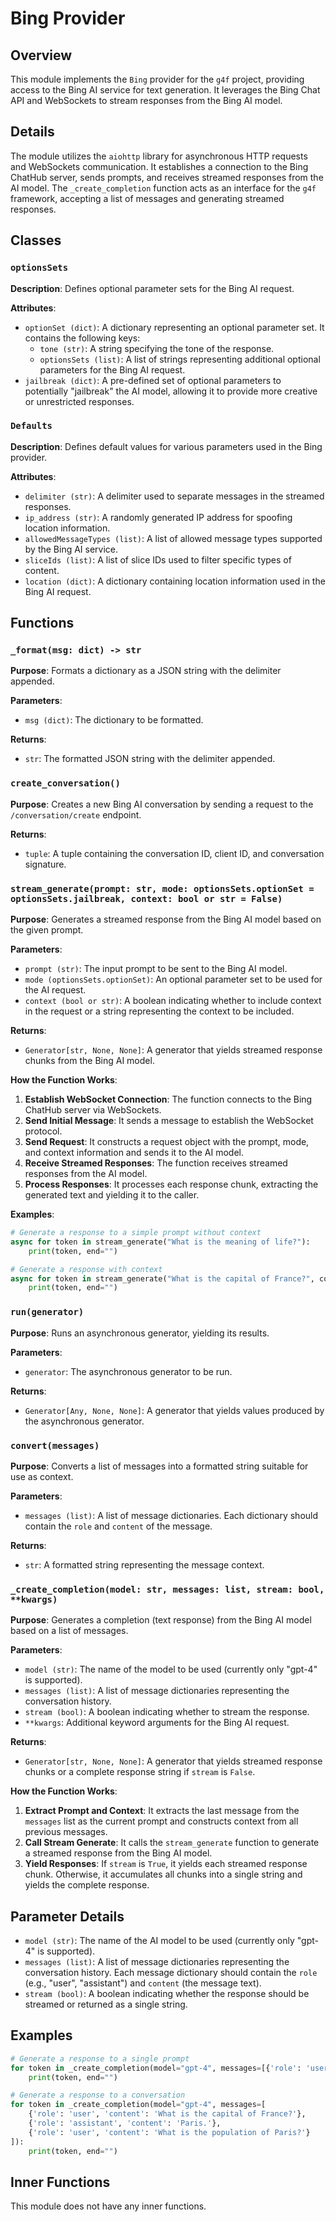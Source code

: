 # Bing Provider

## Overview

This module implements the `Bing` provider for the `g4f` project, providing access to the Bing AI service for text generation. It leverages the Bing Chat API and WebSockets to stream responses from the Bing AI model.

## Details

The module utilizes the `aiohttp` library for asynchronous HTTP requests and WebSockets communication. It establishes a connection to the Bing ChatHub server, sends prompts, and receives streamed responses from the AI model. The `_create_completion` function acts as an interface for the `g4f` framework, accepting a list of messages and generating streamed responses.

## Classes

### `optionsSets`

**Description**:  Defines optional parameter sets for the Bing AI request.

**Attributes**:

- `optionSet (dict)`: A dictionary representing an optional parameter set. It contains the following keys:
    - `tone (str)`:  A string specifying the tone of the response.
    - `optionsSets (list)`: A list of strings representing additional optional parameters for the Bing AI request.
- `jailbreak (dict)`: A pre-defined set of optional parameters to potentially "jailbreak" the AI model, allowing it to provide more creative or unrestricted responses.

### `Defaults`

**Description**: Defines default values for various parameters used in the Bing provider.

**Attributes**:

- `delimiter (str)`:  A delimiter used to separate messages in the streamed responses.
- `ip_address (str)`: A randomly generated IP address for spoofing location information.
- `allowedMessageTypes (list)`: A list of allowed message types supported by the Bing AI service.
- `sliceIds (list)`: A list of slice IDs used to filter specific types of content.
- `location (dict)`: A dictionary containing location information used in the Bing AI request.

## Functions

### `_format(msg: dict) -> str`

**Purpose**: Formats a dictionary as a JSON string with the delimiter appended.

**Parameters**:

- `msg (dict)`: The dictionary to be formatted.

**Returns**:

- `str`: The formatted JSON string with the delimiter appended.

### `create_conversation()`

**Purpose**: Creates a new Bing AI conversation by sending a request to the `/conversation/create` endpoint.

**Returns**:

- `tuple`: A tuple containing the conversation ID, client ID, and conversation signature.

### `stream_generate(prompt: str, mode: optionsSets.optionSet = optionsSets.jailbreak, context: bool or str = False)`

**Purpose**:  Generates a streamed response from the Bing AI model based on the given prompt.

**Parameters**:

- `prompt (str)`: The input prompt to be sent to the Bing AI model.
- `mode (optionsSets.optionSet)`: An optional parameter set to be used for the AI request.
- `context (bool or str)`:  A boolean indicating whether to include context in the request or a string representing the context to be included.

**Returns**:

- `Generator[str, None, None]`: A generator that yields streamed response chunks from the Bing AI model.

**How the Function Works**:

1. **Establish WebSocket Connection**: The function connects to the Bing ChatHub server via WebSockets.
2. **Send Initial Message**: It sends a message to establish the WebSocket protocol.
3. **Send Request**: It constructs a request object with the prompt, mode, and context information and sends it to the AI model.
4. **Receive Streamed Responses**: The function receives streamed responses from the AI model.
5. **Process Responses**: It processes each response chunk, extracting the generated text and yielding it to the caller.

**Examples**:

```python
# Generate a response to a simple prompt without context
async for token in stream_generate("What is the meaning of life?"):
    print(token, end="")

# Generate a response with context
async for token in stream_generate("What is the capital of France?", context="France is a country in Western Europe."):
    print(token, end="")
```

### `run(generator)`

**Purpose**: Runs an asynchronous generator, yielding its results.

**Parameters**:

- `generator`: The asynchronous generator to be run.

**Returns**:

- `Generator[Any, None, None]`: A generator that yields values produced by the asynchronous generator.

### `convert(messages)`

**Purpose**: Converts a list of messages into a formatted string suitable for use as context.

**Parameters**:

- `messages (list)`: A list of message dictionaries. Each dictionary should contain the `role` and `content` of the message.

**Returns**:

- `str`: A formatted string representing the message context.

### `_create_completion(model: str, messages: list, stream: bool, **kwargs)`

**Purpose**: Generates a completion (text response) from the Bing AI model based on a list of messages.

**Parameters**:

- `model (str)`: The name of the model to be used (currently only "gpt-4" is supported).
- `messages (list)`: A list of message dictionaries representing the conversation history.
- `stream (bool)`: A boolean indicating whether to stream the response.
- `**kwargs`:  Additional keyword arguments for the Bing AI request.

**Returns**:

- `Generator[str, None, None]`: A generator that yields streamed response chunks or a complete response string if `stream` is `False`.

**How the Function Works**:

1. **Extract Prompt and Context**: It extracts the last message from the `messages` list as the current prompt and constructs context from all previous messages.
2. **Call Stream Generate**: It calls the `stream_generate` function to generate a streamed response from the Bing AI model.
3. **Yield Responses**: If `stream` is `True`, it yields each streamed response chunk. Otherwise, it accumulates all chunks into a single string and yields the complete response.

## Parameter Details

- `model (str)`: The name of the AI model to be used (currently only "gpt-4" is supported).
- `messages (list)`: A list of message dictionaries representing the conversation history. Each message dictionary should contain the `role` (e.g., "user", "assistant") and `content` (the message text).
- `stream (bool)`: A boolean indicating whether the response should be streamed or returned as a single string.

## Examples

```python
# Generate a response to a single prompt
for token in _create_completion(model="gpt-4", messages=[{'role': 'user', 'content': 'Hello, world!'}]):
    print(token, end="")

# Generate a response to a conversation
for token in _create_completion(model="gpt-4", messages=[
    {'role': 'user', 'content': 'What is the capital of France?'},
    {'role': 'assistant', 'content': 'Paris.'},
    {'role': 'user', 'content': 'What is the population of Paris?'}
]):
    print(token, end="")
```

## Inner Functions

This module does not have any inner functions.